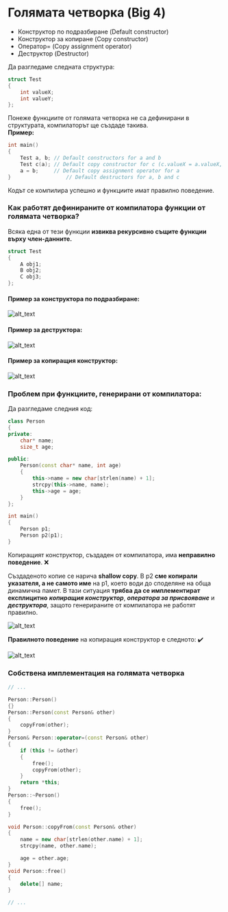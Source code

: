 # Голямата четворка (Big 4)

- Конструктор по подразбиране (Default constructor)
- Конструктор за копиране (Copy constructor)
- Оператор= (Copy assignment operator)
- Деструктор (Destructor)

Да разгледаме следната структура:
```c++
struct Test
{
	int valueX;
	int valueY;
};
```
Понеже функциите от голямата четворка не са дефинирани в структурата, компилаторът ще създаде такива.  
**Пример:**
```c++
int main()
{
	Test a, b; // Default constructors for a and b
	Test c(a); // Default copy constructor for c (c.valueX = a.valueX, c.valueY = a.valueY is what the compiler does)
	a = b;     // Default copy assignment operator for a
}                  // Default destructors for a, b and c
```
Кодът се компилира успешно и функциите имат правилно поведение.

### Как работят дефинираните от компилатора функции от голямата четворка?

Всяка една от тези функции **извиква рекурсивно същите функции върху член-данните.**
```c++
struct Test
{	
	A obj1;
	B obj2;
	C obj3;
};
```

#### Пример за конструктора по подразбиране:
![alt_text](https://i.ibb.co/N7br0ZX/default-Constr.png)

#### Пример за деструктора:
![alt_text](https://i.ibb.co/t3rCZFK/default-Destr.png)

#### Пример за копиращия конструктор:
![alt_text](https://i.ibb.co/mCBdWRt/copy-Constr.png)

### Проблем при функциите, генерирани от компилатора:
Да разгледаме следния код:
```c++
class Person
{
private:
    char* name;
    size_t age;

public:
    Person(const char* name, int age)
    {
        this->name = new char[strlen(name) + 1];
        strcpy(this->name, name);
        this->age = age;
    }
};

int main()
{
    Person p1;
    Person p2(p1);
}
```
Копиращият конструктор, създаден от компилатора, има **неправилно поведение**. :x:

Създаденото копие се нарича **shallow copy**. В p2 **сме копирали указателя, а не самото име** на p1, което води до споделяне на обща динамична памет. В тази ситуация **трябва да се имплементират експлицитно** ***копиращия конструктор***, ***оператора за присвояване*** и ***деструктора***, защото генерираните от компилатора не работят правилно.

![alt_text](https://i.ibb.co/DKJcjtk/shallow-Copy.png)

**Правилното поведение** на копиращия конструктор е следното: :heavy_check_mark:

![alt_text](https://i.ibb.co/LCcJDLx/right-Copy.png)

### Собствена имплементация на голямата четворка
```c++
// ...

Person::Person()
{}
Person::Person(const Person& other)
{
	copyFrom(other);
}
Person& Person::operator=(const Person& other)
{
	if (this != &other)
	{
		free();
		copyFrom(other);
	}
	return *this;
}
Person::~Person()
{
	free();
}

void Person::copyFrom(const Person& other)
{
	name = new char[strlen(other.name) + 1];
	strcpy(name, other.name);

	age = other.age;
}
void Person::free()
{
	delete[] name;
}

// ...
```
